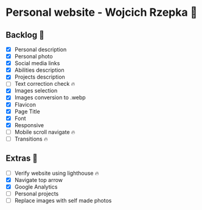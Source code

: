 # Personal website - Wojcich Rzepka 🚀

## Backlog 📖
- [x] Personal description
- [x] Personal photo
- [X] Social media links
- [x] Abilities description
- [x] Projects description
- [ ] Text correction check 🔥
- [x] Images selection
- [x] Images conversion to .webp
- [x] Flavicon
- [x] Page Title
- [x] Font
- [x] Responsive
- [ ] Mobile scroll navigate 🔥
- [ ] Transitions 🔥

## Extras 🤔
- [ ] Verify website using lighthouse 🔥
- [x] Navigate top arrow
- [x] Google Analytics
- [ ] Personal projects
- [ ] Replace images with self made photos